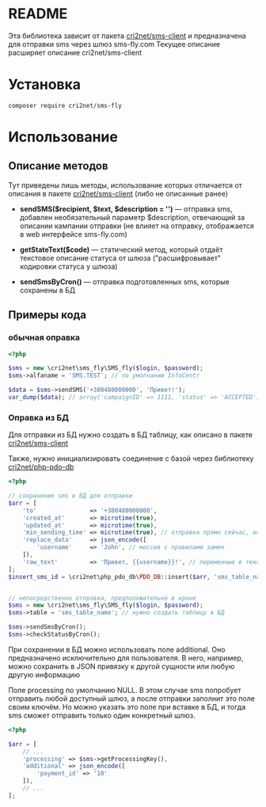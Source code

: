 # README

Эта библиотека зависит от пакета [cri2net/sms-client](https://packagist.org/packages/cri2net/sms-client) и предназначена для отправки sms через шлюз sms-fly.com
Текущее описание расширяет описание cri2net/sms-client

# Установка
```
composer require cri2net/sms-fly
```

# Использование
## Описание методов
Тут приведены лишь методы, использование которых отличается от описания в пакете [cri2net/sms-client](https://packagist.org/packages/cri2net/sms-client) (либо не описанные ранее)

- **sendSMS($recipient, $text, $description = '')** — отправка sms, добавлен необязательный параметр $description, отвечающий за описании кампании отправки (не влияет на отправку, отображается в web интерфейсе sms-fly.com)

- **getStateText($code)** — статический метод, который отдаёт текстовое описание статуса от шлюза ("расшифровывает" кодировки статуса у шлюза)
- **sendSmsByCron()** — отправка подготовленных sms, которые сохранены в БД

## Примеры кода

### обычная оправка
``` php
<?php

$sms = new \cri2net\sms_fly\SMS_fly($login, $password);
$sms->alfaname = 'SMS.TEST'; // по умолчанию InfoCentr

$data = $sms->sendSMS('+380480000000', 'Привет!');
var_dump($data); // array('campaignID' => 1111, 'status' => 'ACCEPTED')
```

### Оправка из БД
Для отправки из БД нужно создать в БД таблицу, как описано в пакете [cri2net/sms-client](https://packagist.org/packages/cri2net/sms-client)

Также, нужно инициализировать соединение с базой через библиотеку [cri2net/php-pdo-db](https://packagist.org/packages/cri2net/php-pdo-db)

``` php
<?php

// сохранение sms в БД для отправки
$arr = [
    'to'               => '+380480000000',
    'created_at'       => microtime(true),
    'updated_at'       => microtime(true),
    'min_sending_time' => microtime(true), // отправка прямо сейчас, но можно указать время в будущем для отложенной отправки
    'replace_data'     => json_encode([
        'username'     => 'John', // массив с правилами замен
    ]),
    'raw_text'         => 'Привет, {{username}}!', // переменные в тексте следует обрамлять в двойные фигурный кавычки
];
$insert_sms_id = \cri2net\php_pdo_db\PDO_DB::insert($arr, 'sms_table_name');


// непосредственно отправка, предположительно в кроне
$sms = new \cri2net\sms_fly\SMS_fly($login, $password);
$sms->table = 'sms_table_name'; // нужно создать таблицу в БД

$sms->sendSmsByCron();
$sms->checkStatusByCron();
```

При сохранении в БД можно использовать поле additional. Оно предназначено исключительно для пользователя. В него, например, можно сохранить в JSON привязку к другой сущности или любую другую информацию

Поле processing по умолчанию NULL. В этом случае sms попробует отправить любой доступный шлюз, а после отправки заполнит это поле своим ключём. Но можно указать это поле при вставке в БД, и тогда sms сможет отправить только один конкретный шлюз.
``` php
<?php

$arr = [
    // ...
    'processing' => $sms->getProcessingKey(),
    'additional' => json_encode([
        'payment_id' => '10'
    ]),
    // ...
];
```
